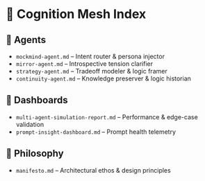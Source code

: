 # 🧠 Cognition Mesh Index

## 🔁 Agents
- `mockmind-agent.md` – Intent router & persona injector  
- `mirror-agent.md` – Introspective tension clarifier  
- `strategy-agent.md` – Tradeoff modeler & logic framer  
- `continuity-agent.md` – Knowledge preserver & logic historian  

## 📘 Dashboards
- `multi-agent-simulation-report.md` – Performance & edge-case validation  
- `prompt-insight-dashboard.md` – Prompt health telemetry  

## 📄 Philosophy
- `manifesto.md` – Architectural ethos & design principles  
